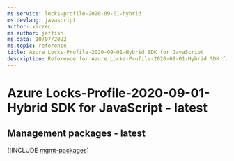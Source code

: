 ```yaml
---
ms.service: locks-profile-2020-09-01-hybrid
ms.devlang: javascript
author: xirzec
ms.author: jeffish
ms.data: 10/07/2022
ms.topic: reference
title: Azure Locks-Profile-2020-09-01-Hybrid SDK for JavaScript
description: Reference for Azure Locks-Profile-2020-09-01-Hybrid SDK for JavaScript
---
```

# Azure Locks-Profile-2020-09-01-Hybrid SDK for JavaScript - latest

## Management packages - latest
[!INCLUDE [mgmt-packages](locks-profile-2020-09-01-hybrid-mgmt-index.md)]